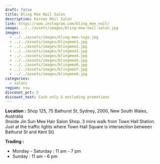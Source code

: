 ```yaml
---
draft: false
title: Bling Mee Nail Salon
description: Korean Nail Salon
link: https://www.instagram.com/bling_mee_nail/
image: ../../assets/images/bling-mee-nail-salon.jpg
images:
  - ../../assets/images/bling-mee-logo.jpg
  - ../../assets/images/blingmee1.jpg
  - ../../assets/images/blingmee2.jpg
  - ../../assets/images/blingmee3.jpg
  - ../../assets/images/blingmee4.jpg
  - ../../assets/images/blingmee5.jpg
  - ../../assets/images/blingmee6.jpg
  - ../../assets/images/blingmee7.jpg
  - ../../assets/images/blingmee8.jpg
categories:
  - salons
region: nsw
discount_pct: 5
discount_text: Cash only & excluding promotions
---
```


**Location :** Shop 125, 75 Bathurst St, Sydney, 2000, New South Wales, Australia\
(Inside Jin Sun Mee Hair Salon Shop. 3 mins walk from Town Hall Station. Just at the traffic lights where Town Hall Square is intersection between Bathurst St and Kent St)

**Trading :**

- Monday - Saturday : 11 am - 7 pm
- Sunday : 11 am - 6 pm

